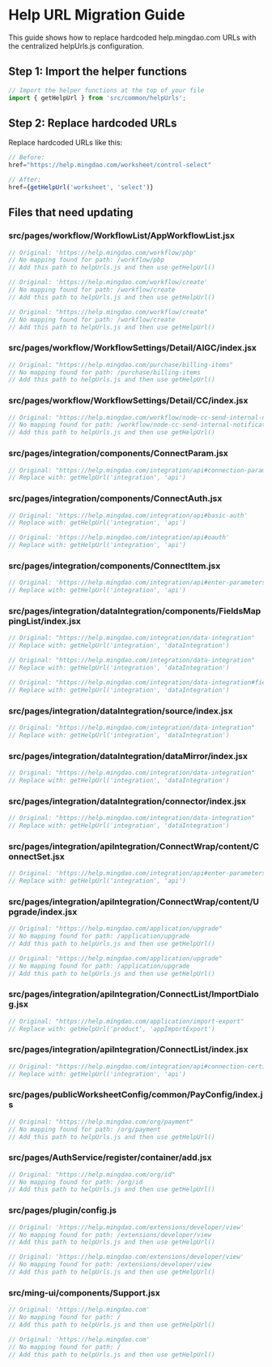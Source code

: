 # Help URL Migration Guide

This guide shows how to replace hardcoded help.mingdao.com URLs with the centralized helpUrls.js configuration.

## Step 1: Import the helper functions

```javascript
// Import the helper functions at the top of your file
import { getHelpUrl } from 'src/common/helpUrls';
```

## Step 2: Replace hardcoded URLs

Replace hardcoded URLs like this:

```javascript
// Before:
href="https://help.mingdao.com/worksheet/control-select"

// After:
href={getHelpUrl('worksheet', 'select')}
```

## Files that need updating

### src/pages/workflow/WorkflowList/AppWorkflowList.jsx

```javascript
// Original: 'https://help.mingdao.com/workflow/pbp'
// No mapping found for path: /workflow/pbp
// Add this path to helpUrls.js and then use getHelpUrl()
```

```javascript
// Original: 'https://help.mingdao.com/workflow/create'
// No mapping found for path: /workflow/create
// Add this path to helpUrls.js and then use getHelpUrl()
```

```javascript
// Original: "https://help.mingdao.com/workflow/create"
// No mapping found for path: /workflow/create
// Add this path to helpUrls.js and then use getHelpUrl()
```

### src/pages/workflow/WorkflowSettings/Detail/AIGC/index.jsx

```javascript
// Original: "https://help.mingdao.com/purchase/billing-items"
// No mapping found for path: /purchase/billing-items
// Add this path to helpUrls.js and then use getHelpUrl()
```

### src/pages/workflow/WorkflowSettings/Detail/CC/index.jsx

```javascript
// Original: "https://help.mingdao.com/workflow/node-cc-send-internal-notification"
// No mapping found for path: /workflow/node-cc-send-internal-notification
// Add this path to helpUrls.js and then use getHelpUrl()
```

### src/pages/integration/components/ConnectParam.jsx

```javascript
// Original: "https://help.mingdao.com/integration/api#connection-parameters"
// Replace with: getHelpUrl('integration', 'api')
```

### src/pages/integration/components/ConnectAuth.jsx

```javascript
// Original: 'https://help.mingdao.com/integration/api#basic-auth'
// Replace with: getHelpUrl('integration', 'api')
```

```javascript
// Original: 'https://help.mingdao.com/integration/api#oauth'
// Replace with: getHelpUrl('integration', 'api')
```

### src/pages/integration/components/ConnectItem.jsx

```javascript
// Original: 'https://help.mingdao.com/integration/api#enter-parameters'
// Replace with: getHelpUrl('integration', 'api')
```

### src/pages/integration/dataIntegration/components/FieldsMappingList/index.jsx

```javascript
// Original: "https://help.mingdao.com/integration/data-integration"
// Replace with: getHelpUrl('integration', 'dataIntegration')
```

```javascript
// Original: "https://help.mingdao.com/integration/data-integration"
// Replace with: getHelpUrl('integration', 'dataIntegration')
```

```javascript
// Original: "https://help.mingdao.com/integration/data-integration#field-sync-rule"
// Replace with: getHelpUrl('integration', 'dataIntegration')
```

### src/pages/integration/dataIntegration/source/index.jsx

```javascript
// Original: "https://help.mingdao.com/integration/data-integration"
// Replace with: getHelpUrl('integration', 'dataIntegration')
```

### src/pages/integration/dataIntegration/dataMirror/index.jsx

```javascript
// Original: "https://help.mingdao.com/integration/data-integration"
// Replace with: getHelpUrl('integration', 'dataIntegration')
```

### src/pages/integration/dataIntegration/connector/index.jsx

```javascript
// Original: "https://help.mingdao.com/integration/data-integration"
// Replace with: getHelpUrl('integration', 'dataIntegration')
```

### src/pages/integration/apiIntegration/ConnectWrap/content/ConnectSet.jsx

```javascript
// Original: 'https://help.mingdao.com/integration/api#enter-parameters'
// Replace with: getHelpUrl('integration', 'api')
```

### src/pages/integration/apiIntegration/ConnectWrap/content/Upgrade/index.jsx

```javascript
// Original: "https://help.mingdao.com/application/upgrade"
// No mapping found for path: /application/upgrade
// Add this path to helpUrls.js and then use getHelpUrl()
```

```javascript
// Original: "https://help.mingdao.com/application/upgrade"
// No mapping found for path: /application/upgrade
// Add this path to helpUrls.js and then use getHelpUrl()
```

### src/pages/integration/apiIntegration/ConnectList/ImportDialog.jsx

```javascript
// Original: "https://help.mingdao.com/application/import-export"
// Replace with: getHelpUrl('product', 'appImportExport')
```

### src/pages/integration/apiIntegration/ConnectList/index.jsx

```javascript
// Original: "https://help.mingdao.com/integration/api#connection-certification"
// Replace with: getHelpUrl('integration', 'api')
```

### src/pages/publicWorksheetConfig/common/PayConfig/index.js

```javascript
// Original: "https://help.mingdao.com/org/payment"
// No mapping found for path: /org/payment
// Add this path to helpUrls.js and then use getHelpUrl()
```

### src/pages/AuthService/register/container/add.jsx

```javascript
// Original: "https://help.mingdao.com/org/id"
// No mapping found for path: /org/id
// Add this path to helpUrls.js and then use getHelpUrl()
```

### src/pages/plugin/config.js

```javascript
// Original: 'https://help.mingdao.com/extensions/developer/view'
// No mapping found for path: /extensions/developer/view
// Add this path to helpUrls.js and then use getHelpUrl()
```

```javascript
// Original: 'https://help.mingdao.com/extensions/developer/view'
// No mapping found for path: /extensions/developer/view
// Add this path to helpUrls.js and then use getHelpUrl()
```

### src/ming-ui/components/Support.jsx

```javascript
// Original: 'https://help.mingdao.com'
// No mapping found for path: /
// Add this path to helpUrls.js and then use getHelpUrl()
```

```javascript
// Original: 'https://help.mingdao.com'
// No mapping found for path: /
// Add this path to helpUrls.js and then use getHelpUrl()
```

